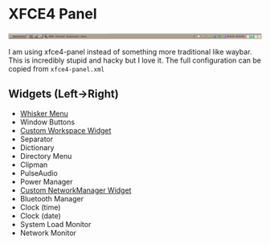 # XFCE4 Panel
![screenshot of xfce4-panel](screenshot.png)

I am using xfce4-panel instead of something more traditional like waybar. This is incredibly stupid and hacky but I love it. The full configuration can be copied from `xfce4-panel.xml`

## Widgets (Left->Right)
- [Whisker Menu](../whiskermenu/README.md)
- Window Buttons
- [Custom Workspace Widget](../../hypr/scripts/workspace-genmon.sh)
- Separator
- Dictionary
- Directory Menu
- Clipman
- PulseAudio
- Power Manager
- [Custom NetworkManager Widget](../../hypr/scripts/network-genmon.sh)
- Bluetooth Manager
- Clock (time)
- Clock (date)
- System Load Monitor
- Network Monitor